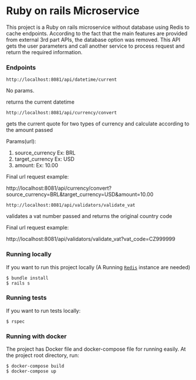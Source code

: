 # Ruby on rails Microservice
This project is a Ruby on rails microservice without database using Redis to cache endpoints. According to the fact that the main features are provided from external 3rd part APIs, the database option was removed. This API gets the user parameters and call another service to process request and return the required information.

### Endpoints

    http://localhost:8081/api/datetime/current

No params.

returns the current datetime
 
    http://localhost:8081/api/currency/convert

gets the current quote for two types of currency and calculate according to the amount passed

Params(url):
1. source_currency Ex: BRL
2. target_currency Ex: USD
3. amount: Ex: 10.00

Final url request example:

http://localhost:8081/api/currency/convert?source_currency=BRL&target_currency=USD&amount=10.00


    http://localhost:8081/api/validators/validate_vat

validates a vat number passed and returns the original country code

Final url request example:

http://localhost:8081/api/validators/validate_vat?vat_code=CZ999999

### Running locally
If you want to run this project locally (A Running [`Redis`](https://redis.io/topics/quickstart) instance are needed)
```
$ bundle install
$ rails s
```

### Running tests
If you want to run tests locally:
```
$ rspec
```

### Running with docker
The project has Docker file and docker-compose file for running easily.
At the project root directory, run:

```
$ docker-compose build
$ docker-compose up
```
